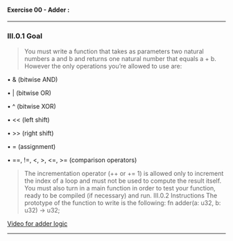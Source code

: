 #### Exercise 00 - Adder :

---

### III.0.1 Goal

>You must write a function that takes as parameters two natural numbers a and b and
returns one natural number that equals a + b. However the only operations you’re
allowed to use are:

• & (bitwise AND)

• | (bitwise OR)

• ^ (bitwise XOR)

• << (left shift)

• >> (right shift)

• = (assignment)

• ==, !=, <, >, <=, >= (comparison operators)

>The incrementation operator (++ or += 1) is allowed only to increment the index of
a loop and must not be used to compute the result itself.
You must also turn in a main function in order to test your function, ready to be
compiled (if necessary) and run.
III.0.2 Instructions
The prototype of the function to write is the following:
fn adder(a: u32, b: u32) -> u32;

[Video for adder logic](https://www.youtube.com/watch?v=q-pOajsZJMs)

----